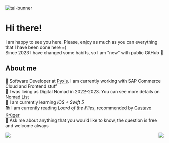 ![tal-bunner](https://github.com/talthiagolopes/talthiagolopes/assets/39767279/d82ab808-5c5d-430a-b3f9-af1e19f2678f)
# Hi there!

I am happy to see you here. Please, enjoy as much as you can everything that I have been done here =)  
Since 2023 I have changed some habits, so I am "new" with public GitHub 👤  

## About me

📡 Software Developer at [Pyxis](https://pyxis.tech/en/). I am currently working with SAP Commerce Cloud and Frontend stuff  
🎯 I was living as Digital Nomad in 2022-2023. You can see more details on [Nomad List](https://nomadlist.com/@talthiagolopes)  
🚸 I am currently learning <em>iOS + Swift 5</em>  
📚 I am currently reading <em>Loard of the Flies</em>, recommended by [Gustavo Krüger](https://github.com/fkaizo)  
💬 Ask me about anything that you would like to know, the question is free and welcome always  


<a href="https://github.com/anuraghazra/github-readme-stats">
    <img align="center" src="https://github-readme-stats.vercel.app/api?username=talthiagolopes&show_icons=true&count_private=true&theme=cobalt" />
</a>
<a href="https://github.com/anuraghazra/anuraghazra.github.io">
    <img align="right" src="https://github-readme-stats.vercel.app/api/top-langs/?username=talthiagolopes&layout=compact&theme=cobalt&langs_count=8" />
</a>

<!--
**talthiagolopes/talthiagolopes** is a ✨ _special_ ✨ repository because its `README.md` (this file) appears on your GitHub profile.

Here are some ideas to get you started:

- 👯 I’m looking to collaborate on ...
- 🤔 I’m looking for help with ...
- 📫 How to reach me: ...
- 😄 Pronouns: ...
- ⚡ Fun fact: ...
-->
